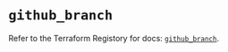 # `github_branch`

Refer to the Terraform Registory for docs: [`github_branch`](https://www.terraform.io/docs/providers/github/r/branch).
